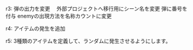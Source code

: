 
r3:
	弾の出力を変更　
	外部プロジェクトへ移行用にシーン名を変更
	弾に番号を付与
	enemyの出現方法を名称カウントに変更

r4:
	アイテムの発生を追加

r5:
	3種類のアイテムを定義して、ランダムに発生させるようにします。
